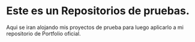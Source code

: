 # Este es un Repositorios de pruebas.
Aqui se iran alojando mis proyectos de prueba para luego aplicarlo a mi
 repositorio de Portfolio oficial.